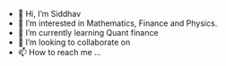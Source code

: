 - 👋 Hi, I’m Siddhav
- 👀 I’m interested in Mathematics, Finance and Physics.
- 🌱 I’m currently learning Quant finance 
- 💞️ I’m looking to collaborate on 
- 📫 How to reach me ...

<!---
Siddh7av/Siddh7av is a ✨ special ✨ repository because its `README.md` (this file) appears on your GitHub profile.
You can click the Preview link to take a look at your changes.
--->
